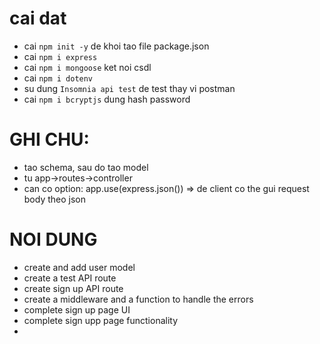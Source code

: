 # cai dat

- cai `npm init -y` de khoi tao file package.json
- cai `npm i express`
- cai `npm i mongoose` ket noi csdl
- cai `npm i dotenv`
- su dung `Insomnia api test` de test thay vi postman
- cai `npm i bcryptjs` dung hash password

# GHI CHU:

- tao schema, sau do tao model
- tu app->routes->controller
- can co option: app.use(express.json()) => de client co the gui request body theo json

# NOI DUNG

- create and add user model
- create a test API route
- create sign up API route
- create a middleware and a function to handle the errors
- complete sign up page UI
- complete sign upp page functionality
-
